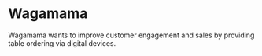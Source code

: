 # Wagamama
Wagamama wants to improve customer engagement and sales by providing table ordering via digital devices.

